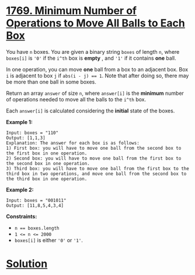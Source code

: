# [1769. Minimum Number of Operations to Move All Balls to Each Box](https://leetcode.com/problems/minimum-number-of-operations-to-move-all-balls-to-each-box/description/)

You have `n` boxes. You are given a binary string `boxes` of length `n`, where `boxes[i]` is `'0'` if the `i^th` box is **empty** , and `'1'` if it contains **one**  ball.

In one operation, you can move **one**  ball from a box to an adjacent box. Box `i` is adjacent to box `j` if `abs(i - j) == 1`. Note that after doing so, there may be more than one ball in some boxes.

Return an array `answer` of size `n`, where `answer[i]` is the **minimum**  number of operations needed to move all the balls to the `i^th` box.

Each `answer[i]` is calculated considering the **initial**  state of the boxes.

**Example 1:** 

```
Input: boxes = "110"
Output: [1,1,3]
Explanation: The answer for each box is as follows:
1) First box: you will have to move one ball from the second box to the first box in one operation.
2) Second box: you will have to move one ball from the first box to the second box in one operation.
3) Third box: you will have to move one ball from the first box to the third box in two operations, and move one ball from the second box to the third box in one operation.
```

**Example 2:** 

```
Input: boxes = "001011"
Output: [11,8,5,4,3,4]
```

**Constraints:** 

- `n == boxes.length`
- `1 <= n <= 2000`
- `boxes[i]` is either `'0'` or `'1'`.


# [Solution](https://github.com/vjpatel077/LeetCode/blob/master/Array/03-05-2023/Sol2.java)
